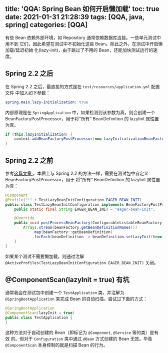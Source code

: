 title: 'QQA: Spring Bean 如何开启懒加载'
toc: true
date: 2021-01-31 21:28:39
tags: [QQA, java, spring]
categories: [QQA]
---

有些 Bean 依赖外部环境，如 Repository 通常依赖数据库连接。一些单元测试中用不到
它们，因此希望在测试中不初始化这些 Bean。除此之外，在测试中开启懒加载/延迟初始
化(lazy-init)，由于跳过了不用的 Bean，还能加快测试运行的速度。

## Spring 2.2 之后

在 Spring 2.2 之后，最直接的方式是在 `test/resources/application.yml` 配置文件
中加入如下参数：

```yaml
spring.main.lazy-initialization: true
```

内部原理是在 `SpringApplication` 中，如果检测到该参数为真，则会创建一个
BeanFactoryPostProcessor，用于将“所有” BeanDefinition 的 lazyInit 属性置为真。

```java
if (this.lazyInitialization) {
    context.addBeanFactoryPostProcessor(new LazyInitializationBeanFactoryPostProcessor());
}
```

## Spring 2.2 之前

参考[这篇文章
](https://www.jhipster.tech/tips/027_tip_lazy_init_test_beans.html)，本质上与
Spring 2.2 的方法一样，需要在测试包中自定义 BeanFactoryPostProcessor，用于
将“所有” BeanDefinition 的 lazyInit 属性置为真：

```java
@Component
@Profile("!" + TestLazyBeanInitConfiguration.EAGER_BEAN_INIT)
public class TestLazyBeanInitConfiguration implements BeanFactoryPostProcessor {
    public static final String EAGER_BEAN_INIT = "eager-bean-init";

    @Override
    public void postProcessBeanFactory(ConfigurableListableBeanFactory beanFactory) throws BeansException {
        Arrays.stream(beanFactory.getBeanDefinitionNames())
            .map(beanFactory::getBeanDefinition)
            .forEach(beanDefinition -> beanDefinition.setLazyInit(true));
    }
}
```

如果某个测试不需要懒加载，则通过注解 `@ActiveProfiles(TestLazyBeanInitConfiguration.EAGER_BEAN_INIT)` 关闭。

## @ComponentScan(lazyInit = true) 有坑

通常我会在测试包中创建一个 `TestApplication` 类，并注解为
`@SpringBootApplication` 来完成 Bean 的自动扫描。尝试过下面的方式：

```java
@SpringBootApplication
@ComponentScan(lazyInit = true)
public class TestApplication {
}
```

这种方法对于自动创建的 Bean（即标记为 `@Component`, `@Service` 等的类）是有效
的。但对于 `Configuration` 类中通过 `@Bean` 方式创建的 Bean 无效。毕竟
`@ComponentScan` 本身控制的就是扫描 Bean 的行为。
